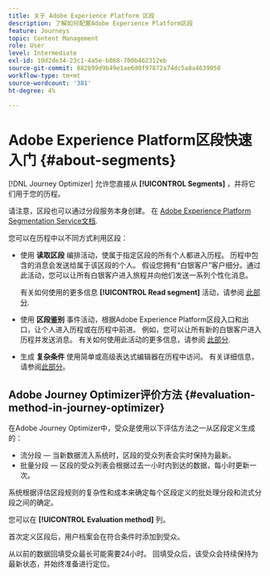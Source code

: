 ```yaml
---
title: 关于 Adobe Experience Platform 区段
description: 了解如何配置Adobe Experience Platform区段
feature: Journeys
topic: Content Management
role: User
level: Intermediate
exl-id: 10d2de34-23c1-4a5e-b868-700b462312eb
source-git-commit: 882b99d9b49e1ae6d0f97872a74dc5a8a4639050
workflow-type: tm+mt
source-wordcount: '381'
ht-degree: 4%

---
```


# Adobe Experience Platform区段快速入门 {#about-segments}

[!DNL Journey Optimizer]  允许您直接从 **[!UICONTROL Segments]** ，并将它们用于您的历程。

请注意，区段也可以通过分段服务本身创建。 在 [Adobe Experience Platform Segmentation Service文档](https://experienceleague.adobe.com/docs/experience-platform/segmentation/home.html).

您可以在历程中以不同方式利用区段：

* 使用 **读取区段** 编排活动，使属于指定区段的所有个人都进入历程。 历程中包含的消息会发送给属于该区段的个人。 假设您拥有“白银客户”客户细分。通过此活动，您可以让所有白银客户进入旅程并向他们发送一系列个性化消息。

   有关如何使用的更多信息 **[!UICONTROL Read segment]** 活动，请参阅 [此部分](../building-journeys/read-segment.md#configuring-segment-trigger-activity).

* 使用 **区段鉴别** 事件活动，根据Adobe Experience Platform区段入口和出口，让个人进入历程或在历程中前进。 例如，您可以让所有新的白银客户进入历程并发送消息。 有关如何使用此活动的更多信息，请参阅 [此部分](../building-journeys/segment-qualification-events.md).

* 生成 **复杂条件** 使用简单或高级表达式编辑器在历程中访问。 有关详细信息，请参阅[此部分](../building-journeys/condition-activity.md#using-a-segment)。

## Adobe Journey Optimizer评价方法 {#evaluation-method-in-journey-optimizer}

在Adobe Journey Optimizer中，受众是使用以下评估方法之一从区段定义生成的：

* 流分段 — 当新数据流入系统时，区段的受众列表会实时保持为最新。
* 批量分段 — 区段的受众列表会根据过去一小时内到达的数据，每小时更新一次。

系统根据评估区段规则的复杂性和成本来确定每个区段定义的批处理分段和流式分段之间的确定。

您可以在 **[!UICONTROL Evaluation method]** 列。

首次定义区段后，用户档案会在符合条件时添加到受众。

从以前的数据回填受众最长可能需要24小时。 回填受众后，该受众会持续保持为最新状态，并始终准备进行定位。
